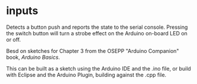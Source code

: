 inputs
========

Detects a button push and reports the state to the serial console. Pressing the
switch button will turn a strobe effect on the Arduino on-board LED on or off.

Besd on sketches for Chapter 3 from the OSEPP "Arduino Companion" book,
*Arduino Basics*.

This can be built as a sketch using the Arduino IDE and the .ino file, or build with
Eclipse and the Arduino Plugin, building against the .cpp file.